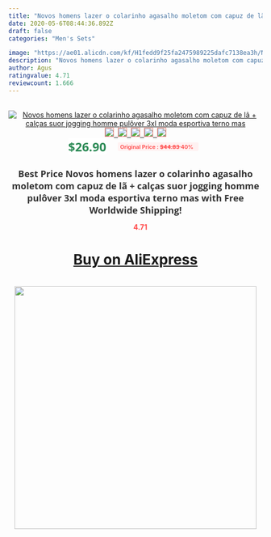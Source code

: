 ```yaml
---
title: "Novos homens lazer o colarinho agasalho moletom com capuz de lã + calças suor jogging homme pulôver 3xl moda esportiva terno mas"
date: 2020-05-6T08:44:36.892Z
draft: false
categories: "Men's Sets"

image: "https://ae01.alicdn.com/kf/H1fedd9f25fa2475989225dafc7138ea3h/Novos-homens-lazer-o-colarinho-agasalho-moletom-com-capuz-de-lã-calças-suor-jogging-homme-pulôver.jpg"
description: "Novos homens lazer o colarinho agasalho moletom com capuz de lã + calças suor jogging homme pulôver 3xl moda esportiva terno mas"
author: Agus
ratingvalue: 4.71
reviewcount: 1.666
---
```

<br>
<div style="text-align: center;">
<a href="https://s.click.aliexpress.com/e/_AoIh7B" target="_blank" rel="nofollow noopener noreferrer"><img alt="Novos homens lazer o colarinho agasalho moletom com capuz de lã + calças suor jogging homme pulôver 3xl moda esportiva terno mas" class="magnifier-image" src="https://ae01.alicdn.com/kf/H1fedd9f25fa2475989225dafc7138ea3h/Novos-homens-lazer-o-colarinho-agasalho-moletom-com-capuz-de-lã-calças-suor-jogging-homme-pulôver.jpg_640x640.jpg">
<br>
<img style="border:1px solid salmon" src="https://ae01.alicdn.com/kf/H1fedd9f25fa2475989225dafc7138ea3h/Novos-homens-lazer-o-colarinho-agasalho-moletom-com-capuz-de-lã-calças-suor-jogging-homme-pulôver.jpg_120x120.jpg">&nbsp;&nbsp;<img style="border:1px solid salmon" src="https://ae01.alicdn.com/kf/H9b00f776a794405ebb73f763fa5d15dbJ/Novos-homens-lazer-o-colarinho-agasalho-moletom-com-capuz-de-lã-calças-suor-jogging-homme-pulôver.jpg_120x120.jpg">&nbsp;&nbsp;<img style="border:1px solid salmon" src="https://ae01.alicdn.com/kf/H3838636560734298812463d96df7eb005/Novos-homens-lazer-o-colarinho-agasalho-moletom-com-capuz-de-lã-calças-suor-jogging-homme-pulôver.jpg_120x120.jpg">&nbsp;&nbsp;<img style="border:1px solid salmon" src="https://ae01.alicdn.com/kf/Hc4ebf488bcaf4320b7de18222c44dc13A/Novos-homens-lazer-o-colarinho-agasalho-moletom-com-capuz-de-lã-calças-suor-jogging-homme-pulôver.jpg_120x120.jpg">&nbsp;&nbsp;<img style="border:1px solid salmon" src="https://ae01.alicdn.com/kf/Hb577352a96b74f6689dd2dcd771868088/Novos-homens-lazer-o-colarinho-agasalho-moletom-com-capuz-de-lã-calças-suor-jogging-homme-pulôver.jpg_120x120.jpg"></a></div><br0>
<div style="text-align: center;"><span style="background-color: white; border: 0px; box-sizing: border-box; color: seagreen; display: inline-block; font-family: &quot;open sans&quot; , &quot;arial&quot; , &quot;helvetica&quot; , sans-serif , &quot;heiti&quot;; font-size: 24px; font-stretch: inherit; font-weight: 700; line-height: inherit; margin: 0px 10px 0px 0px; padding: 0px; vertical-align: middle;">$26.90 </span>
<span style="background: rgb(255 , 241 , 241); border-radius: 3px; border: 0px; box-sizing: border-box; color: #ff4747; display: inline-block; font-family: inherit; font-size: 12px; font-stretch: inherit; font-style: inherit; font-variant: inherit; font-weight: 600; line-height: inherit; margin: 0px; padding: 2px 5px; transform: scale(0.9); vertical-align: middle;">Original Price : <b style="text-decoration: line-through;">$44.83 </b> 40%&nbsp;&nbsp;</span></div>
<h1 style="color: #333333; display: inline-block; font-family: &quot;open sans&quot; , &quot;arial&quot; , &quot;helvetica&quot; , sans-serif , &quot;heiti&quot;; font-size: 18px; font-stretch: inherit; font-weight: 700; text-align: center;">Best Price Novos homens lazer o colarinho agasalho moletom com capuz de lã + calças suor jogging homme pulôver 3xl moda esportiva terno mas with Free Worldwide Shipping!</h1>
<div style="color: #ff4747; text-align: center;">
<img src="https://4.bp.blogspot.com/-M0ZcTcb-5uY/XleCXlxnR4I/AAAAAAAAAEc/OrjgMkXV1oMQFaCRZj5HQwOCBcu3w1FegCPcBGAYYCw/s1600/star.png" style="height: 15px;">&nbsp;<b>4.71</b></div>
<div class="button_cont" align="center"><a class="buynow_a" href="https://s.click.aliexpress.com/e/_AoIh7B" target="_blank" rel="nofollow noopener noreferrer"><H1>Buy on AliExpress</H1></a></div><br>
<div class="separator" style="clear: both; text-align: center;">
<img src="https://lh3.googleusercontent.com/-pTy5HemUv9M/XlePHvY0dAI/AAAAAAAAAE4/0nX5iRUoIWY8eMW9Dpxeirr157OZliDIgCLcBGAsYHQ/s1600/badge.gif" width="480">
</div>
